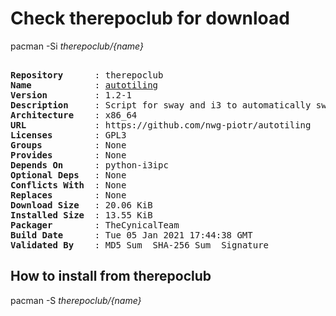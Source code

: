 # Check therepoclub for download

        
pacman -Si *therepoclub/{name}*

<div class="highlight"><pre class="highlight"><text>
<b>Repository</b>      : therepoclub
<b>Name</b>            : <a href='../../x86_64/autotiling-1.2-1-x86_64.pkg.tar.zst'>autotiling</a>
<b>Version</b>         : 1.2-1
<b>Description</b>     : Script for sway and i3 to automatically switch the horizontal / vertical window split orientation
<b>Architecture</b>    : x86_64
<b>URL</b>             : https://github.com/nwg-piotr/autotiling
<b>Licenses</b>        : GPL3
<b>Groups</b>          : None
<b>Provides</b>        : None
<b>Depends On</b>      : python-i3ipc
<b>Optional Deps</b>   : None
<b>Conflicts With</b>  : None
<b>Replaces</b>        : None
<b>Download Size</b>   : 20.06 KiB
<b>Installed Size</b>  : 13.55 KiB
<b>Packager</b>        : TheCynicalTeam <wayne6324@gmail.com>
<b>Build Date</b>      : Tue 05 Jan 2021 17:44:38 GMT
<b>Validated By</b>    : MD5 Sum  SHA-256 Sum  Signature
</text></pre></div>

## How to install from therepoclub

        
pacman -S *therepoclub/{name}*
